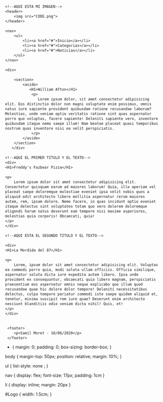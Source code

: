 <!DOCTYPE html>
<html lang="en">
<head>
    <meta charset="UTF-8">
    <meta name="viewport" content="width=device-width, initial-scale=1.0">
    <title>Practica</title>
    <!--ESTILOS-->
    <link rel="stylesheet" href="styles.css">
    <link href="https://fonts.googleapis.com/css2?family=Oswald:wght@600&display=swap" rel="stylesheet">
    <link href="https://fonts.googleapis.com/css2?family=Oswald&display=swap" rel="stylesheet">
</head>
<body>

    <!--AQUI ESTA MI IMAGEN-->
    <header>
        <img src="CODE.png">
    </header>

    <nav>
        <ul>
            <li><a href="#">Inicio</a></li>
            <li><a href="#">Categorias</a></li>
            <li><a href="#">Noticias</a></li>
        </ul>
    </nav>

    <div>

        <section>
            <aside>
               <H1>William Afton</H1>  
                <p>
                   Lorem ipsum dolor, sit amet consectetur adipisicing elit. Eos distinctio dolor non magni voluptate enim possimus, omnis natus iure sapiente provident quibusdam ratione recusandae laborum? Molestias, unde veniam optio veritatis ratione sint quas aspernatur porro quo voluptas, facere sapiente! Deleniti sapiente vero, inventore quibusdam itaque nemo saepe illum! Nam beatae placeat quasi temporibus nostrum quas inventore nisi ea velit perspiciatis.
                </p>
            </aside>
        </section>
       </div>

    <!--AQUI EL PRIMER TITULO Y EL TEXTO-->
    <div>
    <H1>Freddy's Fazbear Pizza</H1>

    <p>
        Lorem ipsum dolor sit amet consectetur adipisicing elit. Consectetur quisquam earum ad maiores laborum! Quia, illo aperiam vel placeat saepe doloremque molestiae eveniet ipsa velit nobis quos a aliquid odit architecto libero mollitia aspernatur rerum maiores autem, rem, ipsam dolore. Nemo facere, in quas incidunt optio eveniet itaque delectus sint voluptates totam quo vero dolorem doloremque eligendi harum natus deserunt eum tempore nisi maxime asperiores, molestias quia corporis! Obcaecati, quia!
    </p>
    </div>   

    <!--AQUI ESTA EL SEGUNDO TITULO Y EL TEXTO-->
    
    <div>
    <H1>La Mordida del 87</H1>

    <p>
        Lorem, ipsum dolor sit amet consectetur adipisicing elit. Voluptas ea commodi porro quia, modi soluta ullam officiis. Officia similique, aspernatur soluta dicta iure expedita autem libero. Ipsa unde provident ex consequuntur, obcaecati quia libero magnam, perspiciatis praesentium eos aspernatur omnis neque explicabo quo illum quod recusandae quae hic dolore dolor tempore! Deleniti necessitatibus delectus, culpa tempore pariatur commodi iste saepe quidem aliquid et, tenetur, minima suscipit rem iure quae? Deserunt enim architecto nesciunt blanditiis odio veniam dicta nihil! Quis, et!
    </p>
    </div>
     

     <footer>
        <p>Samil Moret - 10/06/2020</p> 
     </footer>
</body>
</html>

* {
    margin: 0;
    padding: 0;
    box-sizing: border-box;
}

body {
    margin-top: 50px;
    position: relative;
    margin: 10%;
}

ul {
    list-style: none ;
}

nav {
    display: flex;
    font-size: 17px;
    padding: 1cm 
}

li {
    display: inline;
    margin: 20px
}

#Logo {
    width: 1.5cm;
}
